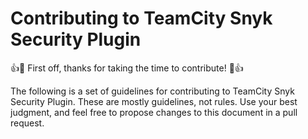 # Contributing to TeamCity Snyk Security Plugin

:+1::tada: First off, thanks for taking the time to contribute! :tada::+1:

The following is a set of guidelines for contributing to TeamCity Snyk Security Plugin. These are mostly guidelines, not rules. Use your best judgment, and feel free to propose changes to this document in a pull request.
